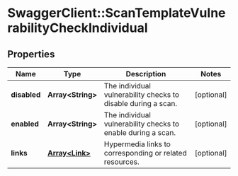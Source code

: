 # SwaggerClient::ScanTemplateVulnerabilityCheckIndividual

## Properties
Name | Type | Description | Notes
------------ | ------------- | ------------- | -------------
**disabled** | **Array&lt;String&gt;** | The individual vulnerability checks to disable during a scan. | [optional] 
**enabled** | **Array&lt;String&gt;** | The individual vulnerability checks to enable during a scan. | [optional] 
**links** | [**Array&lt;Link&gt;**](Link.md) | Hypermedia links to corresponding or related resources. | [optional] 

